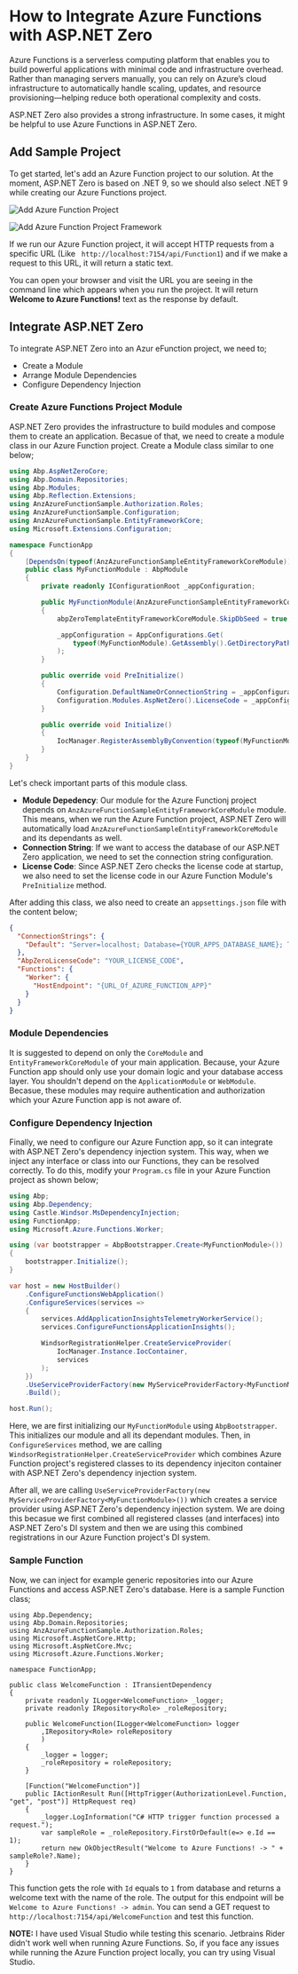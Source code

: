 # How to Integrate Azure Functions with ASP.NET Zero

Azure Functions is a serverless computing platform that enables you to build powerful applications with minimal code and infrastructure overhead. Rather than managing servers manually, you can rely on Azure’s cloud infrastructure to automatically handle scaling, updates, and resource provisioning—helping reduce both operational complexity and costs.

ASP.NET Zero also provides a strong infrastructure. In some cases, it might be helpful to use Azure Functions in ASP.NET Zero.

## Add Sample Project

To get started, let's add an Azure Function project to our solution. At the moment, ASP.NET Zero is based on .NET 9, so we should also select .NET 9 while creating our Azure Functions project.

![Add Azure Function Project](./images/Blog/add-azure-funciton-project-step-1.jpg "Add Azure Function Project")

![Add Azure Function Project Framework](./images/Blog/add-azure-funciton-project-step-2.jpg "Add Azure Function Project Framework")

If we run our Azure Function project, it will accept HTTP requests from a specific URL (Like ` http://localhost:7154/api/Function1`) and if we make a request to this URL, it will return a static text.

You can open your browser and visit the URL you are seeing in the command line which appears when you run the project. It will return **Welcome to Azure Functions!** text as the response by default.

## Integrate ASP.NET Zero

To integrate ASP.NET Zero into an Azur eFunction project, we need to;

* Create a Module
* Arrange Module Dependencies
* Configure Dependency Injection

### Create Azure Functions Project Module

ASP.NET Zero provides the infrastructure to build modules and compose them to create an application. Becasue of that, we need to create a module class in our Azure Function project. Create a Module class similar to one below;

```csharp
using Abp.AspNetZeroCore;
using Abp.Domain.Repositories;
using Abp.Modules;
using Abp.Reflection.Extensions;
using AnzAzureFunctionSample.Authorization.Roles;
using AnzAzureFunctionSample.Configuration;
using AnzAzureFunctionSample.EntityFrameworkCore;
using Microsoft.Extensions.Configuration;

namespace FunctionApp
{
    [DependsOn(typeof(AnzAzureFunctionSampleEntityFrameworkCoreModule))]
    public class MyFunctionModule : AbpModule
    {
        private readonly IConfigurationRoot _appConfiguration;

        public MyFunctionModule(AnzAzureFunctionSampleEntityFrameworkCoreModule abpZeroTemplateEntityFrameworkCoreModule)
        {
            abpZeroTemplateEntityFrameworkCoreModule.SkipDbSeed = true;

            _appConfiguration = AppConfigurations.Get(
                typeof(MyFunctionModule).GetAssembly().GetDirectoryPathOrNull()
            );
        }

        public override void PreInitialize()
        {
            Configuration.DefaultNameOrConnectionString = _appConfiguration.GetConnectionString("Default");
            Configuration.Modules.AspNetZero().LicenseCode = _appConfiguration["AbpZeroLicenseCode"];
        }

        public override void Initialize()
        {
            IocManager.RegisterAssemblyByConvention(typeof(MyFunctionModule).GetAssembly());
        }
    }
}
```

Let's check important parts of this module class.

- **Module Depedency**: Our module for the Azure Functionj project depends on `AnzAzureFunctionSampleEntityFrameworkCoreModule` module. This means, when we run the Azure Function project, ASP.NET Zero will automatically load `AnzAzureFunctionSampleEntityFrameworkCoreModule` and its dependants as well. 
- **Connection String**: If we want to access the database of our ASP.NET Zero application, we need to set the connection string configuration.
- **License Code**: Since ASP.NET Zero checks the license code at startup, we also need to set the license code in our Azure Function Module's `PreInitialize` method.

After adding this class, we also need to create an `appsettings.json` file with the content below;

```json
{
  "ConnectionStrings": {
    "Default": "Server=localhost; Database={YOUR_APPS_DATABASE_NAME}; Trusted_Connection=True; TrustServerCertificate=True;"
  },
  "AbpZeroLicenseCode": "YOUR_LICENSE_CODE",
  "Functions": {
    "Worker": {
      "HostEndpoint": "{URL_Of_AZURE_FUNCTION_APP}"
    }
  }
}
```

### Module Dependencies

It is suggested to depend on only the `CoreModule` and `EntityFrameworkCoreModule` of your main application. Because, your Azure Function app should only use your domain logic and your database access layer. 
You shouldn't depend on the `ApplicationModule` or `WebModule`. Becasue, these modules may require authentication and authorization which your Azure Function app is not aware of.

### Configure Dependency Injection

Finally, we need to configure our Azure Function app, so it can integrate with ASP.NET Zero's dependency injection system. This way, when we inject any interface or class into our Functions, they can be resolved correctly. To do this, modify your `Program.cs` file in your Azure Function project as shown below;

```csharp
using Abp;
using Abp.Dependency;
using Castle.Windsor.MsDependencyInjection;
using FunctionApp;
using Microsoft.Azure.Functions.Worker;

using (var bootstrapper = AbpBootstrapper.Create<MyFunctionModule>())
{
    bootstrapper.Initialize();
}

var host = new HostBuilder()
    .ConfigureFunctionsWebApplication()
    .ConfigureServices(services =>
    {
        services.AddApplicationInsightsTelemetryWorkerService();
        services.ConfigureFunctionsApplicationInsights();

        WindsorRegistrationHelper.CreateServiceProvider(
            IocManager.Instance.IocContainer,
            services
        );
    })
    .UseServiceProviderFactory(new MyServiceProviderFactory<MyFunctionModule>())
    .Build();

host.Run();
```

Here, we are first initializing our `MyFunctionModule` using `AbpBootstrapper`. This initializes our module and all its dependant modules.
Then, in `ConfigureServices` method, we are calling `WindsorRegistrationHelper.CreateServiceProvider` which combines Azure Function project's registered classes to its dependency injeciton container with ASP.NET Zero's dependency injection system.

After all, we are calling `UseServiceProviderFactory(new MyServiceProviderFactory<MyFunctionModule>())` which creates a service provider using ASP.NET Zero's dependency injection system. We are doing this becasue we first combined all registered classes (and interfaces) into ASP.NET Zero's DI system and then we are using this combined registrations in our Azure Function project's DI system.

### Sample Function

Now, we can inject for example generic repositories into our Azure Functions and access ASP.NET Zero's database. Here is a sample Function class;

```
using Abp.Dependency;
using Abp.Domain.Repositories;
using AnzAzureFunctionSample.Authorization.Roles;
using Microsoft.AspNetCore.Http;
using Microsoft.AspNetCore.Mvc;
using Microsoft.Azure.Functions.Worker;

namespace FunctionApp;

public class WelcomeFunction : ITransientDependency
{
    private readonly ILogger<WelcomeFunction> _logger;
    private readonly IRepository<Role> _roleRepository;

    public WelcomeFunction(ILogger<WelcomeFunction> logger
        ,IRepository<Role> roleRepository
        )
    {
        _logger = logger;
        _roleRepository = roleRepository;
    }

    [Function("WelcomeFunction")]
    public IActionResult Run([HttpTrigger(AuthorizationLevel.Function, "get", "post")] HttpRequest req)
    {
        _logger.LogInformation("C# HTTP trigger function processed a request.");
        var sampleRole = _roleRepository.FirstOrDefault(e=> e.Id == 1);
        return new OkObjectResult("Welcome to Azure Functions! -> " + sampleRole?.Name);
    }
}
```

This function gets the role with `Id` equals to `1` from database and returns a welcome text with the name of the role. The output for this endpoint will be `Welcome to Azure Functions! -> admin`.
You can send a GET request to `http://localhost:7154/api/WelcomeFunction` and test this function.

**NOTE:** I have used Visual Studio while testing this scenario. Jetbrains Rider didn't work well when running Azure Functions. So, if you face any issues while running the Azure Function project locally, you can try using Visual Studio.